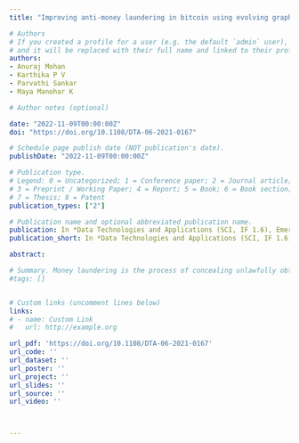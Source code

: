```yaml
---
title: "Improving anti-money laundering in bitcoin using evolving graph convolutions and deep neural decision forest"

# Authors
# If you created a profile for a user (e.g. the default `admin` user), write the username (folder name) here 
# and it will be replaced with their full name and linked to their profile.
authors:
- Anuraj Mohan
- Karthika P V
- Parvathi Sankar
- Maya Manohar K

# Author notes (optional)

date: "2022-11-09T00:00:00Z"
doi: "https://doi.org/10.1108/DTA-06-2021-0167"

# Schedule page publish date (NOT publication's date).
publishDate: "2022-11-09T00:00:00Z"

# Publication type.
# Legend: 0 = Uncategorized; 1 = Conference paper; 2 = Journal article;
# 3 = Preprint / Working Paper; 4 = Report; 5 = Book; 6 = Book section;
# 7 = Thesis; 8 = Patent
publication_types: ["2"]

# Publication name and optional abbreviated publication name.
publication: In *Data Technologies and Applications (SCI, IF 1.6), Emerald*
publication_short: In *Data Technologies and Applications (SCI, IF 1.6), Emerald*

abstract: 

# Summary. Money laundering is the process of concealing unlawfully obtained funds by presenting them as coming from a legitimate source. Criminals use crypto money laundering to hide the illicit origin of funds using a variety of methods. The most simplified form of bitcoin money laundering leans hard on the fact that transactions made in cryptocurrencies are pseudonymous, but open data gives more power to investigators and enables the crowdsourcing of forensic analysis. With the motive to curb these illegal activities, there exist various rules, policies and technologies collectively known as anti-money laundering (AML) tools. When properly implemented, AML restrictions reduce the negative effects of illegal economic activity while also promoting financial market integrity and stability, but these bear high costs for institutions. The purpose of this work is to motivate the opportunity to reconcile the cause of safety with that of financial inclusion, bearing in mind the limitations of the available data. The authors use the Elliptic dataset; to the best of the authors' knowledge, this is the largest labelled transaction dataset publicly available in any cryptocurrency
#tags: []


# Custom links (uncomment lines below)
links:
# - name: Custom Link
#   url: http://example.org

url_pdf: 'https://doi.org/10.1108/DTA-06-2021-0167'
url_code: ''
url_dataset: ''
url_poster: ''
url_project: ''
url_slides: ''
url_source: ''
url_video: ''



---
```


